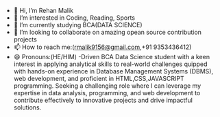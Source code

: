 - 👋 Hi, I’m Rehan Malik
- 👀 I’m interested in Coding, Reading, Sports
- 🌱 I’m currently studying BCA(DATA SCIENCE)
- 💞️ I’m looking to collaborate on amazing opean source contribution projects
- 📫 How to reach me:(rmalik9156@gmail.com,+91 9353436412)
- 😄 Pronouns:(HE/HIM)
-Driven BCA Data Science student with a keen interest in applying analytical skills to real-world challenges quipped with
 hands-on experience in Database Management Systems (DBMS), web development, and proficient in HTML,CSS,JAVASCRIPT programming.
 Seeking a challenging role where I can leverage my expertise in data analysis, programming, and web development to
 contribute effectively to innovative projects and drive impactful solutions.
  
